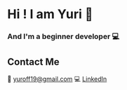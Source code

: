 # Hi ! I am Yuri 👋
### And I'm a beginner developer :computer:

## <b> Contact Me </b>

:e-mail: yuroff19@gmail.com
:computer: [LinkedIn](https://www.linkedin.com/in/yuri-katovich/)

<!--
**ykatovich/ykatovich** is a ✨ _special_ ✨ repository because its `README.md` (this file) appears on your GitHub profile.

Here are some ideas to get you started:

- 🔭 I’m currently working on ...
- 🌱 I’m currently learning ...
- 👯 I’m looking to collaborate on ...
- 🤔 I’m looking for help with ...
- 💬 Ask me about ...
- 📫 How to reach me: ...
- 😄 Pronouns: ...
- ⚡ Fun fact: ...
-->
